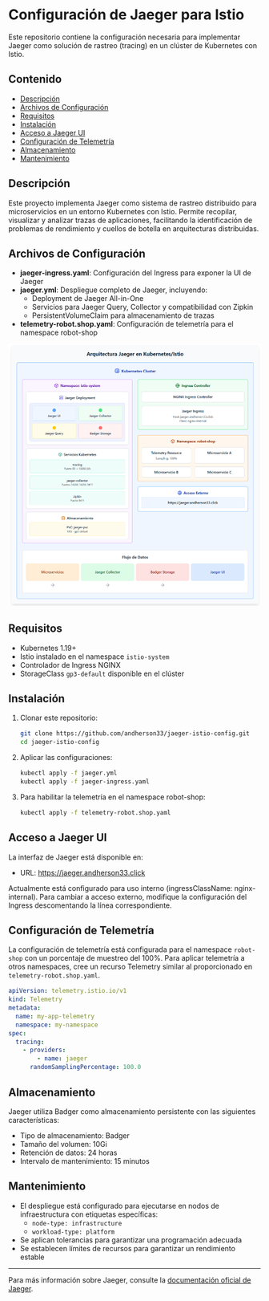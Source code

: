 # Configuración de Jaeger para Istio

Este repositorio contiene la configuración necesaria para implementar Jaeger como solución de rastreo (tracing) en un clúster de Kubernetes con Istio.

## Contenido

- [Descripción](#descripción)
- [Archivos de Configuración](#archivos-de-configuración)
- [Requisitos](#requisitos)
- [Instalación](#instalación)
- [Acceso a Jaeger UI](#acceso-a-jaeger-ui)
- [Configuración de Telemetría](#configuración-de-telemetría)
- [Almacenamiento](#almacenamiento)
- [Mantenimiento](#mantenimiento)

## Descripción

Este proyecto implementa Jaeger como sistema de rastreo distribuido para microservicios en un entorno Kubernetes con Istio. Permite recopilar, visualizar y analizar trazas de aplicaciones, facilitando la identificación de problemas de rendimiento y cuellos de botella en arquitecturas distribuidas.

## Archivos de Configuración

- **jaeger-ingress.yaml**: Configuración del Ingress para exponer la UI de Jaeger
- **jaeger.yml**: Despliegue completo de Jaeger, incluyendo:
  - Deployment de Jaeger All-in-One
  - Servicios para Jaeger Query, Collector y compatibilidad con Zipkin
  - PersistentVolumeClaim para almacenamiento de trazas
- **telemetry-robot.shop.yaml**: Configuración de telemetría para el namespace robot-shop

![Arquitectura](https://github.com/Andherson333333/robot-shop/blob/master/Infrastructure-cloud-EKS/Jagger/imagenes/jagger-1.png)

## Requisitos

- Kubernetes 1.19+
- Istio instalado en el namespace `istio-system`
- Controlador de Ingress NGINX
- StorageClass `gp3-default` disponible en el clúster

## Instalación

1. Clonar este repositorio:
   ```bash
   git clone https://github.com/andherson33/jaeger-istio-config.git
   cd jaeger-istio-config
   ```

2. Aplicar las configuraciones:
   ```bash
   kubectl apply -f jaeger.yml
   kubectl apply -f jaeger-ingress.yaml
   ```

3. Para habilitar la telemetría en el namespace robot-shop:
   ```bash
   kubectl apply -f telemetry-robot.shop.yaml
   ```

## Acceso a Jaeger UI

La interfaz de Jaeger está disponible en:

- URL: https://jaeger.andherson33.click

Actualmente está configurado para uso interno (ingressClassName: nginx-internal). Para cambiar a acceso externo, modifique la configuración del Ingress descomentando la línea correspondiente.

## Configuración de Telemetría

La configuración de telemetría está configurada para el namespace `robot-shop` con un porcentaje de muestreo del 100%. Para aplicar telemetría a otros namespaces, cree un recurso Telemetry similar al proporcionado en `telemetry-robot.shop.yaml`.

```yaml
apiVersion: telemetry.istio.io/v1
kind: Telemetry
metadata:
  name: my-app-telemetry
  namespace: my-namespace
spec:
  tracing:
    - providers:
        - name: jaeger
      randomSamplingPercentage: 100.0
```

## Almacenamiento

Jaeger utiliza Badger como almacenamiento persistente con las siguientes características:

- Tipo de almacenamiento: Badger
- Tamaño del volumen: 10Gi
- Retención de datos: 24 horas
- Intervalo de mantenimiento: 15 minutos

## Mantenimiento

- El despliegue está configurado para ejecutarse en nodos de infraestructura con etiquetas específicas:
  - `node-type: infrastructure`
  - `workload-type: platform`
- Se aplican tolerancias para garantizar una programación adecuada
- Se establecen límites de recursos para garantizar un rendimiento estable

---

Para más información sobre Jaeger, consulte la [documentación oficial de Jaeger](https://www.jaegertracing.io/docs/latest/).
